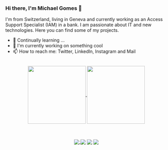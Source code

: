 ### Hi there, I'm Michael Gomes 👋
I'm from Switzerland, living in Geneva and currently working as an Access Support Specialist (IAM) in a bank. I am passionate about IT and new technologies. Here you can find some of my projects. 

- 🌱 Continually learning ...
- 🔭 I'm currently working on something cool
- 📫 How to reach me: Twitter, LinkedIn, Instagram and Mail

<div style="display: inline_block" align="center"><br>
<a href="https://github.com/MichaelGomes98/github-readme-stats">
  <img align="center" height="180em" src="https://github-readme-stats.vercel.app/api?username=MichaelGomes98&show_icons=true&theme=dark" />
</a>
<a href="https://github.com/MichaelGomes98/convoychat">
  <img align="center" height="180em" src="https://github-readme-stats.vercel.app/api/top-langs/?username=anuraghazra&layout=compact&theme=dark"/>
</a>
 </div>
 
 ##
 
<div style="display: inline_block" align="center"><br>
<a href="https://www.instagram.com/_michaelgomes98/"> <img align="center" src="https://img.shields.io/badge/Instagram-E4405F?style=for-the-badge&logo=instagram&logoColor=white"> </a>
<a href="https://www.linkedin.com/in/michaelgomes98"> <img align="center" src="https://img.shields.io/badge/LinkedIn-0077B5?style=for-the-badge&logo=linkedin&logoColor=white"></a>
<a href="https://twitter.com/MichaelGomss"> <img align="center" src="https://img.shields.io/badge/Twitter-1DA1F2?style=for-the-badge&logo=twitter&logoColor=white"></a>
<a href="mailto:gomes.98@outlook.com"> <img align="center" src="https://img.shields.io/badge/Microsoft_Outlook-0078D4?style=for-the-badge&logo=microsoft-outlook&logoColor=white"></a>
</div>
